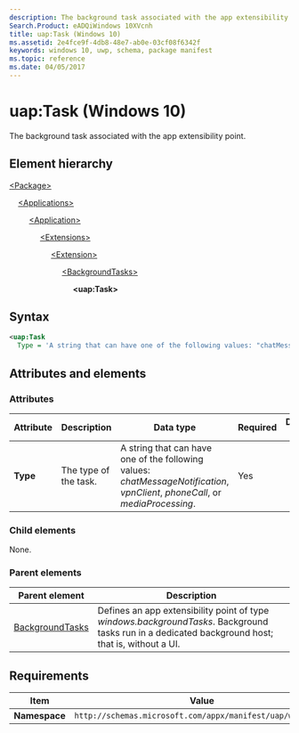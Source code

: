 ```yaml
---
description: The background task associated with the app extensibility point (Windows 10; uap:Task).
Search.Product: eADQiWindows 10XVcnh
title: uap:Task (Windows 10)
ms.assetid: 2e4fce9f-4db8-48e7-ab0e-03cf08f6342f
keywords: windows 10, uwp, schema, package manifest
ms.topic: reference
ms.date: 04/05/2017
---
```


# uap:Task (Windows 10)

The background task associated with the app extensibility point.

## Element hierarchy

[\<Package\>](element-package.md)

&nbsp;&nbsp;&nbsp;&nbsp;[\<Applications\>](element-applications.md)

&nbsp;&nbsp;&nbsp;&nbsp; &nbsp;&nbsp;&nbsp;&nbsp;[\<Application\>](element-application.md)

&nbsp;&nbsp;&nbsp;&nbsp; &nbsp;&nbsp;&nbsp;&nbsp; &nbsp;&nbsp;&nbsp;&nbsp;[\<Extensions\>](element-extensions.md)

&nbsp;&nbsp;&nbsp;&nbsp; &nbsp;&nbsp;&nbsp;&nbsp; &nbsp;&nbsp;&nbsp;&nbsp; &nbsp;&nbsp;&nbsp;&nbsp;[\<Extension\>](element-1-extension.md)

&nbsp;&nbsp;&nbsp;&nbsp; &nbsp;&nbsp;&nbsp;&nbsp; &nbsp;&nbsp;&nbsp;&nbsp; &nbsp;&nbsp;&nbsp;&nbsp; &nbsp;&nbsp;&nbsp;&nbsp;[\<BackgroundTasks\>](element-backgroundtasks.md)

&nbsp;&nbsp;&nbsp;&nbsp; &nbsp;&nbsp;&nbsp;&nbsp; &nbsp;&nbsp;&nbsp;&nbsp; &nbsp;&nbsp;&nbsp;&nbsp; &nbsp;&nbsp;&nbsp;&nbsp; &nbsp;&nbsp;&nbsp;&nbsp;**\<uap:Task\>**

## Syntax

```xml
<uap:Task
  Type = 'A string that can have one of the following values: "chatMessageNotification", "vpnClient", "phoneCall", or "mediaProcessing".' />
```

## Attributes and elements

### Attributes

| Attribute | Description | Data type | Required | Default value |
|-|-|-|-|-|
| **Type** | The type of the task. | A string that can have one of the following values: *chatMessageNotification*, *vpnClient*, *phoneCall*, or *mediaProcessing*. | Yes |  |

### Child elements

None.

### Parent elements

| Parent element | Description |
|-|-|
| [BackgroundTasks](element-backgroundtasks.md) | Defines an app extensibility point of type *windows.backgroundTasks*. Background tasks run in a dedicated background host; that is, without a UI. |

## Requirements

| Item | Value |
|--|--|
| **Namespace** | `http://schemas.microsoft.com/appx/manifest/uap/windows10` |
